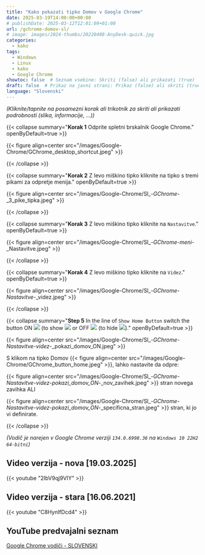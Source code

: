 ```yaml
---
title: "Kako pokazati tipko Domov v Google Chrome"
date: 2025-03-19T14:00:00+00:00
# publishDate: 2025-03-12T12:01:09+01:00
url: /gchrome-domov-sl/
# image: images/2024-thumbs/20220408-AnyDesk-quick.jpg
categories: 
  - kako
tags: 
  - Windows
  - Linux
  - kako
  - Google Chrome
showtoc: false  # Seznam vsebine: Skriti (false) ali prikazati (true)
draft: false  # Prikaz na javni strani: Prikaz (false) ali skriti (true)
language: "Slovenski"
---
```


*(Kliknite/tapnite na posamezni korak ali trikotnik za skriti ali prikazati podrobnosti (slika, informacije, ...))*

{{< collapse summary="**Korak 1** Odprite spletni brskalnik Google Chrome." openByDefault=true >}}

 {{< figure align=center src="/images/Google-Chrome/GChrome_desktop_shortcut.jpeg" >}}

{{< /collapse >}}

{{< collapse summary="**Korak 2** Z levo miškino tipko kliknite na tipko s tremi pikami za odpretje menija." openByDefault=true >}}

 {{< figure align=center src="/images/Google-Chrome/Sl_-_GChrome_-_3_pike_tipka.jpeg" >}}

{{< /collapse >}}

{{< collapse summary="**Korak 3** Z levo miškino tipko kliknite na `Nastavitve`." openByDefault=true >}}
   
   {{< figure align=center src="/images/Google-Chrome/Sl_-_GChrome_-_meni_-_Nastavitve.jpeg" >}}

{{< /collapse >}}

{{< collapse summary="**Korak 4** Z levo miškino tipko kliknite na `Videz`." openByDefault=true >}}
   
   {{< figure align=center src="/images/Google-Chrome/Sl_-_GChrome_-_Nastavitve_-_videz.jpeg" >}}

{{< /collapse >}}

{{< collapse summary="**Step 5** In the line of `Show Home Button` switch the button ON ![](/images/Google-Chrome/GChrome_switch_ON.jpeg) (to show ![](/images/Google-Chrome/GChrome_button_home.jpeg) or OFF ![](/images/Google-Chrome/GChrome_switch_OFF.jpeg) (to hide ![](/images/Google-Chrome/GChrome_button_home.jpeg))." openByDefault=true >}}
   
   {{< figure align=center src="/images/Google-Chrome/Sl_-_GChrome_-_Nastavitve_-_videz_-_pokazi_domov_ON.jpeg" >}}

   S klikom na tipko Domov {{< figure align=center src="/images/Google-Chrome/GChrome_button_home.jpeg" >}}, lahko nastavite da odpre:
   
   {{< figure align=center src="/images/Google-Chrome/Sl_-_GChrome_-_Nastavitve_-_videz_-_pokazi_domov_ON_-_nov_zavihek.jpeg" >}} stran novega zavihka ALI
   
   {{< figure align=center src="/images/Google-Chrome/Sl_-_GChrome_-_Nastavitve_-_videz_-_pokazi_domov_ON_-_specificna_stran.jpeg" >}} stran, ki jo vi definirate.

{{< /collapse >}}

*(Vodič je narejen v Google Chrome verziji `134.0.6998.36` na `Windows 10 22H2 64-bitni`)*

## Video verzija - nova [19.03.2025]

{{< youtube "2IbV9qj9VIY" >}}

## Video verzija - stara [16.06.2021]

{{< youtube "C8HynlfDcd4" >}}

## YouTube predvajalni seznam

[Google Chrome vodiči - SLOVENSKI](https://www.youtube.com/playlist?list=PLbvZxzmdNckz9HYQyjkBTiQu0GxfCDjwf "Kliknite/tapnite da odprete YouTube predcajalni seznam!")

